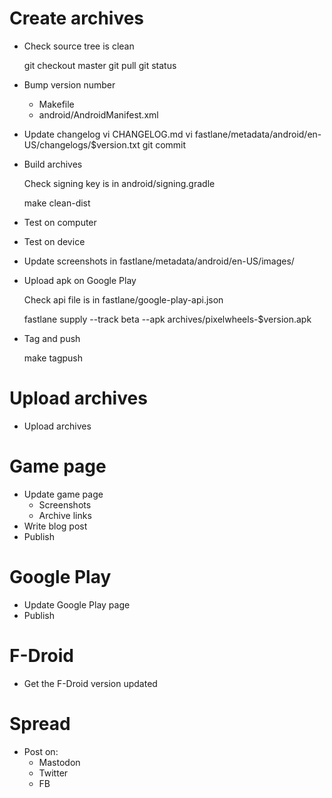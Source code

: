 # Create archives

- Check source tree is clean

    git checkout master
    git pull
    git status

- Bump version number
    - Makefile
    - android/AndroidManifest.xml

- Update changelog
    vi CHANGELOG.md
    vi fastlane/metadata/android/en-US/changelogs/$version.txt
    git commit

- Build archives

    Check signing key is in android/signing.gradle

    make clean-dist

- Test on computer
- Test on device

- Update screenshots in fastlane/metadata/android/en-US/images/

- Upload apk on Google Play

    Check api file is in fastlane/google-play-api.json

    fastlane supply --track beta --apk archives/pixelwheels-$version.apk

- Tag and push

    make tagpush

# Upload archives

- Upload archives

# Game page

- Update game page
    - Screenshots
    - Archive links
- Write blog post
- Publish

# Google Play

- Update Google Play page
- Publish

# F-Droid
- Get the F-Droid version updated

# Spread

- Post on:
    - Mastodon
    - Twitter
    - FB
